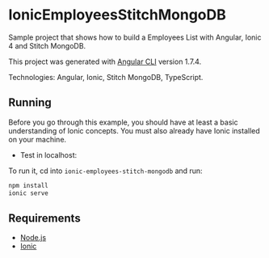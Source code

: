 # IonicEmployeesStitchMongoDB

Sample project that shows how to build a Employees List with Angular, Ionic 4 and Stitch MongoDB.

This project was generated with [Angular CLI](https://github.com/angular/angular-cli) version 1.7.4.

Technologies: Angular, Ionic, Stitch MongoDB, TypeScript.

## Running

Before you go through this example, you should have at least a basic understanding of Ionic concepts. You must also already have Ionic installed on your machine.

* Test in localhost:

To run it, cd into `ionic-employees-stitch-mongodb` and run:

```bash
npm install
ionic serve
```

## Requirements

* [Node.js](http://nodejs.org/)
* [Ionic](https://ionicframework.com/getting-started#cli)
